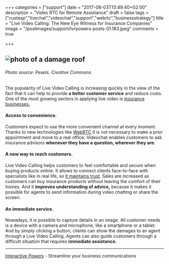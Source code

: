+++
categories = ["support"]
date = "2017-08-03T13:49:40+02:00"
description = "Video RTC for Remote Assistance"
draft = false
tags = ["custexp","livechat","videochat","support","webrtc","businessstrategy"]
title = "Live Video Calling: The New Eye Witness for Insurance Companies"
image = "/postimages/support/ivrpowers-posts-01.183.jpeg"
comments = true

+++

![photo of a damage roof](/postimages/support/ivrpowers-posts-01.183.jpeg)
-----------------
###### Photo source: Pexels. Creative Commons
 
 
The popularity of Live Video Calling is increasing quickly in the view of the fact that it can help to provide **a better customer service** and reduce costs. One of the most growing sectors in applying live video is [insurance businesses.]( http://www.bain.com/publications/articles/for-insurance-companies-the-day-of-digital-reckoning.aspx)
 
#### Access to convenience. 
Customers expect to use the more convenient channel at every moment. Thanks to new technologies like [WebRTC](http://blog.ivrpowers.com/post/marketing/webrtc-system-benefits/) it is not necessary to make a prior appointment and move to a real office. Videochat enables customers to ask insurance advisors **whenever they have a question, wherever they are.**
 
#### A new way to reach customers. 
Live Video Calling helps customers to feel comfortable and secure when buying products online. It allows to connect clients face-to-face with specialists like in real life, so [it maintains trust](http://blog.ivrpowers.com/post/customerengagement/secret-emotion/). Sales are increased as customers can buy insurance products without leaving the comfort of their homes. And it **improves understanding of advice,** because it makes it possible for agents to send information during video chatting or share the screen.
 
#### An immediate service. 

Nowadays, it is possible to capture details in an image. All customer needs is a device with a camera and microphone, like a smartphone or a tablet. And by simply clicking a button, clients can show the damages to an agent through a Live Video Calling. Agents can also guide customers through a difficult situation that requires **immediate assistance.**
 

---
[Interactive Powers](http://www.ivrpowers.com/ ) - Streamline your business communications

 
